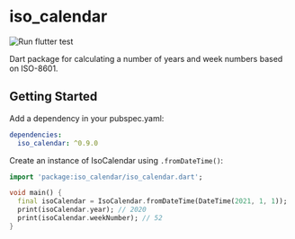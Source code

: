# iso_calendar

![Run flutter test](https://github.com/iktakahiro/dart_iso_calendar/workflows/Run%20flutter%20test/badge.svg?branch=main)

Dart package for calculating a number of years and week numbers based on ISO-8601.

## Getting Started

Add a dependency in your pubspec.yaml:

```yaml
dependencies:
  iso_calendar: ^0.9.0
```

Create an instance of IsoCalendar using `.fromDateTime()`:

```dart
import 'package:iso_calendar/iso_calendar.dart';

void main() {
  final isoCalendar = IsoCalendar.fromDateTime(DateTime(2021, 1, 1));
  print(isoCalendar.year); // 2020
  print(isoCalendar.weekNumber); // 52
}
```
